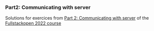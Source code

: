 ### Part2: Communicating with server

Solutions for exercices from [Part 2: Communicating with server](https://fullstackopen.com/en/part2) of the [Fullstackopen 2022 course](https://fullstackopen.com/en)
